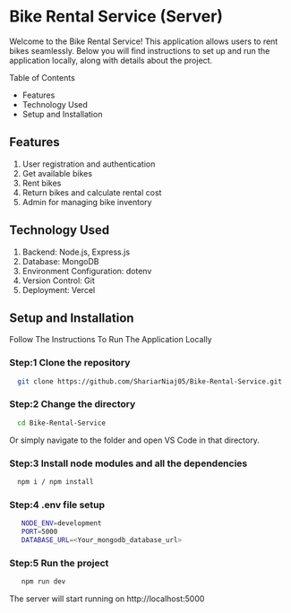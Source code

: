 # Bike Rental Service (Server)

Welcome to the Bike Rental Service! This application allows users to rent bikes seamlessly. Below you will find instructions to set up and run the application locally, along with details about the project.

Table of Contents

- Features
- Technology Used
- Setup and Installation

## Features

1. User registration and authentication
2. Get available bikes
3. Rent bikes
4. Return bikes and calculate rental cost
5. Admin for managing bike inventory

## Technology Used

1. Backend: Node.js, Express.js
2. Database: MongoDB
3. Environment Configuration: dotenv
4. Version Control: Git
5. Deployment: Vercel

## Setup and Installation

Follow The Instructions To Run The Application Locally

### Step:1 **Clone the repository**

```bash
  git clone https://github.com/ShariarNiaj05/Bike-Rental-Service.git
```

### Step:2 **Change the directory**

```bash
  cd Bike-Rental-Service
```

Or simply navigate to the folder and open VS Code in that directory.

### Step:3 **Install node modules and all the dependencies**

```bash
  npm i / npm install
```

### Step:4 **.env file setup**

```bash
   NODE_ENV=development
   PORT=5000
   DATABASE_URL=<Your_mongodb_database_url>
```

### Step:5 **Run the project**

```bash
   npm run dev
```

The server will start running on http://localhost:5000
